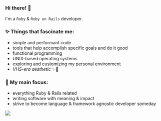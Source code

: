 ### Hi there! 🌲

<!--
**koremori/koremori** is a ✨ _special_ ✨ repository because its `README.md` (this file) appears on your GitHub profile.

Here are some ideas to get you started:

- 🔭 I’m currently working on ...
- 🌱 I’m currently learning ...
- 👯 I’m looking to collaborate on ...
- 🤔 I’m looking for help with ...
- 💬 Ask me about ...
- 📫 How to reach me: ...
- 😄 Pronouns: ...
- ⚡ Fun fact: ...
-->
I'm a `Ruby` & `Ruby on Rails` developer.

### ✨ Things that fascinate me:
- simple and performant code
- tools that help accomplish specific goals and do it good
- functional programming
- UNIX-based operating systems
- exploring and customizing my personal environment
- *VHS-era aesthetic* ✨📼

### 📙 My main focus:
- everything Ruby & Rails related
- writing software with meaning & impact
- strive to become language & framework agnostic developer someday

[![](https://github-readme-stats.vercel.app/api/top-langs/?username=koremori&langs_count=4)](https://github.com/anuraghazra/github-readme-stats)
